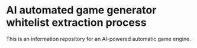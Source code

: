 # AI automated game generator whitelist extraction process
This is an information repository for an AI-powered automatic game engine.
